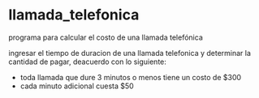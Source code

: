 # llamada_telefonica
programa para calcular el costo de una llamada telefónica 

ingresar el tiempo de duracion de una llamada telefonica y determinar la cantidad de pagar, deacuerdo con lo siguiente:

- toda llamada que dure 3 minutos o menos tiene un costo de $300
- cada minuto adicional cuesta $50